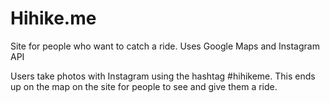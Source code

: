 Hihike.me
=========

Site for people who want to catch a ride. Uses Google Maps and Instagram API

Users take photos with Instagram using the hashtag #hihikeme. This ends up on the map on the site for people to see and give them a ride.

